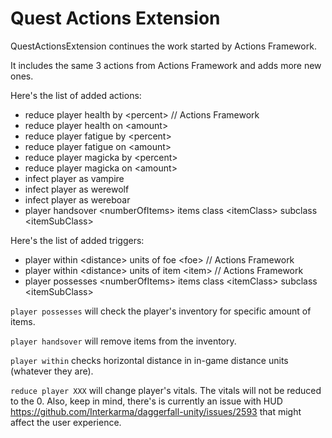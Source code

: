 # Quest Actions Extension

QuestActionsExtension continues the work started by Actions Framework.

It includes the same 3 actions from Actions Framework and adds more new ones.

Here's the list of added actions:
* reduce player health by \<percent> // Actions Framework
* reduce player health on \<amount>
* reduce player fatigue by \<percent>
* reduce player fatigue on \<amount>
* reduce player magicka by \<percent>
* reduce player magicka on \<amount>
* infect player as vampire
* infect player as werewolf
* infect player as wereboar
* player handsover \<numberOfItems> items class \<itemClass> subclass \<itemSubClass>

Here's the list of added triggers: 
* player within \<distance> units of foe \<foe> // Actions Framework
* player within \<distance> units of item \<item> // Actions Framework
* player possesses \<numberOfItems> items class \<itemClass> subclass \<itemSubClass>

`player possesses` will check the player's inventory for specific amount of items.

`player handsover` will remove items from the inventory.

`player within` checks horizontal distance in in-game distance units (whatever they are).

`reduce player XXX` will change player's vitals. The vitals will not be reduced to the 0.
Also, keep in mind, there's is currently an issue with HUD https://github.com/Interkarma/daggerfall-unity/issues/2593
that might affect the user experience. 